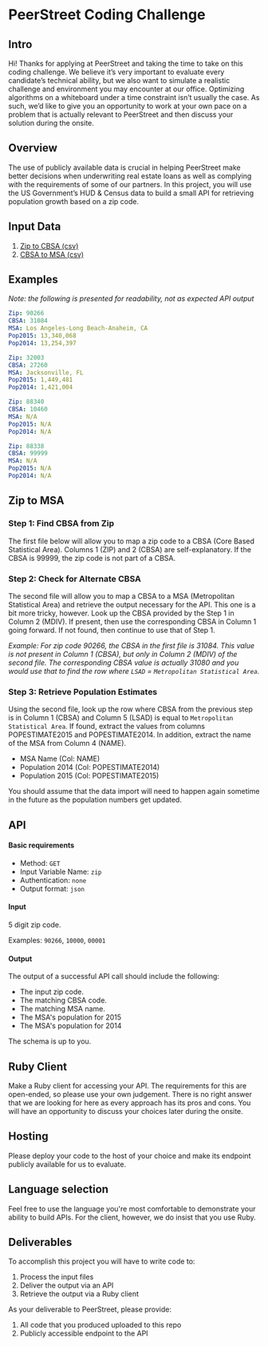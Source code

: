 # PeerStreet Coding Challenge

## Intro

Hi! Thanks for applying at PeerStreet and taking the time to take on this coding challenge. We believe it’s very important to evaluate every candidate’s technical ability, but we also want to simulate a realistic challenge and environment you may encounter at our office. Optimizing algorithms on a whiteboard under a time constraint isn’t usually the case. As such, we’d like to give you an opportunity to work at your own pace on a problem that is actually relevant to PeerStreet and then discuss your solution during the onsite.

## Overview

The use of publicly available data is crucial in helping PeerStreet make better decisions when underwriting real estate loans as well as complying with the requirements of some of our partners. In this project, you will use the US Government’s HUD & Census data to build a small API for retrieving population growth based on a zip code.

## Input Data

1. [Zip to CBSA (csv)](https://s3.amazonaws.com/peerstreet-static/engineering/zip_to_msa/zip_to_cbsa.csv)
1. [CBSA to MSA (csv)](https://s3.amazonaws.com/peerstreet-static/engineering/zip_to_msa/cbsa_to_msa.csv)

## Examples

*Note: the following is presented for readability, not as expected API output*

```yaml
Zip: 90266
CBSA: 31084
MSA: Los Angeles-Long Beach-Anaheim, CA
Pop2015: 13,340,068
Pop2014: 13,254,397
```

```yaml
Zip: 32003
CBSA: 27260
MSA: Jacksonville, FL
Pop2015: 1,449,481
Pop2014: 1,421,004
```

```yaml
Zip: 88340
CBSA: 10460
MSA: N/A
Pop2015: N/A
Pop2014: N/A
```

```yaml
Zip: 88338
CBSA: 99999
MSA: N/A
Pop2015: N/A
Pop2014: N/A
```

## Zip to MSA

### Step 1: Find CBSA from Zip

The first file below will allow you to map a zip code to a CBSA (Core Based Statistical Area). Columns 1 (ZIP) and 2 (CBSA) are self-explanatory. If the CBSA is 99999, the zip code is not part of a CBSA.

### Step 2: Check for Alternate CBSA

The second file will allow you to map a CBSA to a MSA (Metropolitan Statistical Area) and retrieve the output necessary for the API. This one is a bit more tricky, however. Look up the CBSA provided by the Step 1 in Column 2 (MDIV). If present, then use the corresponding CBSA in Column 1 going forward. If not found, then continue to use that of Step 1.

*Example: For zip code 90266, the CBSA in the first file is 31084. This value is not present in Column 1 (CBSA), but only in Column 2 (MDIV) of the second file. The corresponding CBSA value is actually 31080 and you would use that to find the row where `LSAD` = `Metropolitan Statistical Area`.*

### Step 3: Retrieve Population Estimates

Using the second file, look up the row where CBSA from the previous step is in Column 1 (CBSA) and Column 5 (LSAD) is equal to `Metropolitan Statistical Area`. If found, extract the values from columns POPESTIMATE2015 and POPESTIMATE2014. In addition, extract the name of the MSA from Column 4 (NAME).

* MSA Name (Col: NAME)
* Population 2014 (Col: POPESTIMATE2014)
* Population 2015 (Col: POPESTIMATE2015)

You should assume that the data import will need to happen again sometime in the future as the population numbers get updated.

## API

#### Basic requirements

* Method: `GET`
* Input Variable Name: `zip`
* Authentication: `none`
* Output format: `json`

#### Input

5 digit zip code.

Examples: `90266`, `10000`, `00001`

#### Output

The output of a successful API call should include the following:

* The input zip code.
* The matching CBSA code.
* The matching MSA name.
* The MSA's population for 2015
* The MSA's population for 2014

The schema is up to you.

## Ruby Client

Make a Ruby client for accessing your API. The requirements for this are open-ended, so please use your own judgement. There is no right answer that we are looking for here as every approach has its pros and cons. You will have an opportunity to discuss your choices later during the onsite.

## Hosting

Please deploy your code to the host of your choice and make its endpoint publicly available for us to evaluate.

## Language selection

Feel free to use the language you're most comfortable to demonstrate your ability to build APIs. For the client, however, we do insist that you use Ruby.

## Deliverables

To accomplish this project you will have to write code to:

1. Process the input files
1. Deliver the output via an API
1. Retrieve the output via a Ruby client

As your deliverable to PeerStreet, please provide:

1. All code that you produced uploaded to this repo
1. Publicly accessible endpoint to the API
